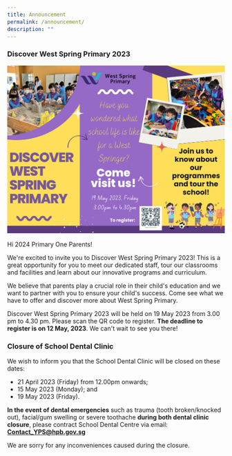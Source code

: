 ```yaml
---
title: Announcement
permalink: /announcement/
description: ""
---
```

### Discover West Spring Primary 2023

![](/images/discover%20west%20spring%20primary%20publicity%20poster.png)

Hi 2024 Primary One Parents!

We're excited to invite you to Discover West Spring Primary 2023! This is a great opportunity for you to meet our dedicated staff, tour our classrooms and facilities and learn about our innovative programs and curriculum.

We believe that parents play a crucial role in their child's education and we want to partner with you to ensure your child's success. Come see what we have to offer and discover more about West Spring Primary.

Discover West Spring Primary 2023 will be held on 19 May 2023 from 3.00 pm to 4.30 pm. Please scan the QR code to register. **The deadline to register is on 12 May, 2023**. We can't wait to see you there!


### Closure of School Dental Clinic

We wish to inform you that the School Dental Clinic will be closed on these dates:
* 21 April 2023 (Friday) from 12.00pm onwards;
* 15 May 2023 (Monday); and
* 19 May 2023 (Friday).

**In the event of dental emergencies** such as trauma (tooth broken/knocked out), facial/gum swelling or severe toothache **during both dental clinic closure**, please contract School Dental Centre via email: **[Contact_YPS@hpb.gov.sg](mailto:Contact_YPS@hpb.gov.sg)**

We are sorry for any inconveniences caused during the closure.